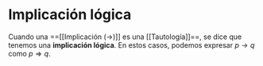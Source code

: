 # Implicación lógica

Cuando una ==[[Implicación (→)]] es una [[Tautología]]==, se dice que tenemos una **implicación lógica**. En estos casos, podemos expresar $p \rightarrow q$ como $p \Rightarrow q$.
